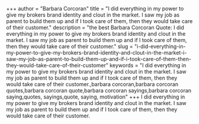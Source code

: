 +++
author = "Barbara Corcoran"
title = "I did everything in my power to give my brokers brand identity and clout in the market. I saw my job as parent to build them up and if I took care of them, then they would take care of their customer."
description = "the best Barbara Corcoran Quote: I did everything in my power to give my brokers brand identity and clout in the market. I saw my job as parent to build them up and if I took care of them, then they would take care of their customer."
slug = "i-did-everything-in-my-power-to-give-my-brokers-brand-identity-and-clout-in-the-market-i-saw-my-job-as-parent-to-build-them-up-and-if-i-took-care-of-them-then-they-would-take-care-of-their-customer"
keywords = "I did everything in my power to give my brokers brand identity and clout in the market. I saw my job as parent to build them up and if I took care of them, then they would take care of their customer.,barbara corcoran,barbara corcoran quotes,barbara corcoran quote,barbara corcoran sayings,barbara corcoran saying,quotes, sayings,quote, saying, motivation"
+++
I did everything in my power to give my brokers brand identity and clout in the market. I saw my job as parent to build them up and if I took care of them, then they would take care of their customer.
